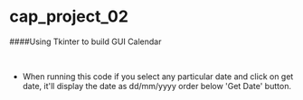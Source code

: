 # cap_project_02
####Using Tkinter to build GUI Calendar

<br />

- When running this code if you select any particular date and click on get date, it'll display the date as dd/mm/yyyy order below 'Get Date' button. 
